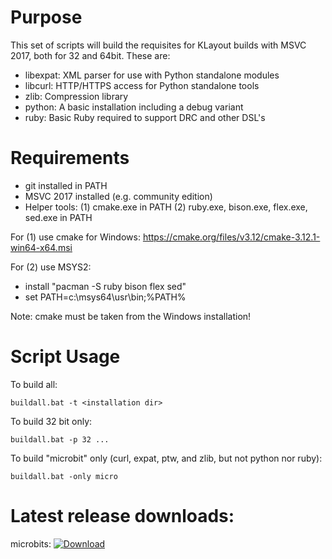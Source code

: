 
# Purpose

This set of scripts will build the requisites for KLayout builds with
MSVC 2017, both for 32 and 64bit. These are:

  * libexpat: XML parser for use with Python standalone modules
  * libcurl: HTTP/HTTPS access for Python standalone tools
  * zlib: Compression library
  * python: A basic installation including a debug variant
  * ruby: Basic Ruby required to support DRC and other DSL's


# Requirements

  * git installed in PATH
  * MSVC 2017 installed (e.g. community edition)
  * Helper tools:
    (1) cmake.exe in PATH
    (2) ruby.exe, bison.exe, flex.exe, sed.exe in PATH

For (1) use cmake for Windows: https://cmake.org/files/v3.12/cmake-3.12.1-win64-x64.msi

For (2) use MSYS2:
  * install "pacman -S ruby bison flex sed"
  * set PATH=c:\msys64\usr\bin;%PATH%

Note: cmake must be taken from the Windows installation!


# Script Usage

To build all:

  `buildall.bat -t <installation dir>`

To build 32 bit only:

  `buildall.bat -p 32 ...`

To build "microbit" only (curl, expat, ptw, and zlib, but not python nor ruby):

  `buildall.bat -only micro`

# Latest release downloads:

microbits:
[ ![Download](https://api.bintray.com/packages/lightwave-lab/klayout/klayout-microbits/images/download.svg) ](https://bintray.com/lightwave-lab/klayout/klayout-microbits/_latestVersion)
